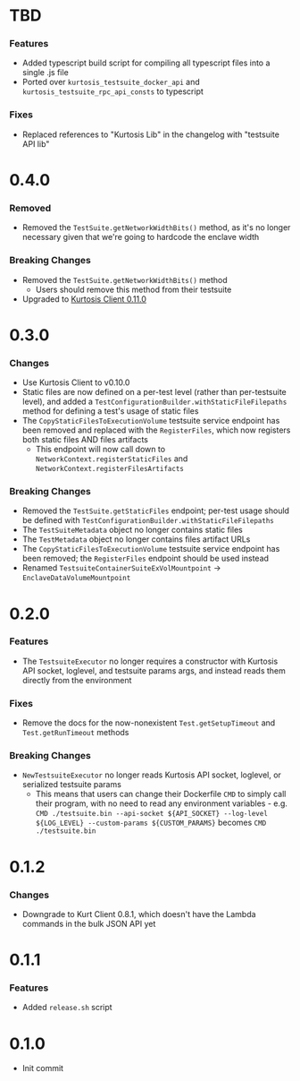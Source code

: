 # TBD
### Features
* Added typescript build script for compiling all typescript files into a single .js file
* Ported over `kurtosis_testsuite_docker_api` and `kurtosis_testsuite_rpc_api_consts` to typescript

### Fixes
* Replaced references to "Kurtosis Lib" in the changelog with "testsuite API lib"

# 0.4.0
### Removed
* Removed the `TestSuite.getNetworkWidthBits()` method, as it's no longer necessary given that we're going to hardcode the enclave width

### Breaking Changes
* Removed the `TestSuite.getNetworkWidthBits()` method
    * Users should remove this method from their testsuite
* Upgraded to [Kurtosis Client 0.11.0](https://github.com/kurtosis-tech/kurtosis-client/blob/develop/docs/changelog.md#0110)

# 0.3.0
### Changes
* Use Kurtosis Client to v0.10.0
* Static files are now defined on a per-test level (rather than per-testsuite level), and added a `TestConfigurationBuilder.withStaticFileFilepaths` method for defining a test's usage of static files
* The `CopyStaticFilesToExecutionVolume` testsuite service endpoint has been removed and replaced with the `RegisterFiles`, which now registers both static files AND files artifacts
    * This endpoint will now call down to `NetworkContext.registerStaticFiles` and `NetworkContext.registerFilesArtifacts`

### Breaking Changes
* Removed the `TestSuite.getStaticFiles` endpoint; per-test usage should be defined with `TestConfigurationBuilder.withStaticFileFilepaths`
* The `TestSuiteMetadata` object no longer contains static files
* The `TestMetadata` object no longer contains files artifact URLs
* The `CopyStaticFilesToExecutionVolume` testsuite service endpoint has been removed; the `RegisterFiles` endpoint should be used instead
* Renamed `TestsuiteContainerSuiteExVolMountpoint` -> `EnclaveDataVolumeMountpoint`


# 0.2.0
### Features
* The `TestsuiteExecutor` no longer requires a constructor with Kurtosis API socket, loglevel, and testsuite params args, and instead reads them directly from the environment

### Fixes
* Remove the docs for the now-nonexistent `Test.getSetupTimeout` and `Test.getRunTimeout` methods

### Breaking Changes
* `NewTestsuiteExecutor` no longer reads Kurtosis API socket, loglevel, or serialized testsuite params
    * This means that users can change their Dockerfile `CMD` to simply call their program, with no need to read any environment variables - e.g. `CMD ./testsuite.bin --api-socket ${API_SOCKET} --log-level ${LOG_LEVEL} --custom-params ${CUSTOM_PARAMS}` becomes `CMD ./testsuite.bin`

# 0.1.2
### Changes
* Downgrade to Kurt Client 0.8.1, which doesn't have the Lambda commands in the bulk JSON API yet

# 0.1.1
### Features
* Added `release.sh` script

# 0.1.0
* Init commit
